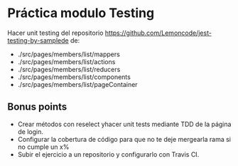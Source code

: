 # Práctica modulo Testing

Hacer unit testing del repositorio https://github.com/Lemoncode/jest-testing-by-samplede de:

- ./src/pages/members/list/mappers
- ./src/pages/members/list/actions
- ./src/pages/members/list/reducers
- ./src/pages/members/list/components
- ./src/pages/members/list/pageContainer

## Bonus points

- Crear métodos con reselect yhacer unit tests mediante TDD de la página de login.
- Configurar la cobertura de código para que no te deje mergearla rama si no cumple un x%
- Subir el ejercicio a un repositorio y configurarlo con Travis CI.